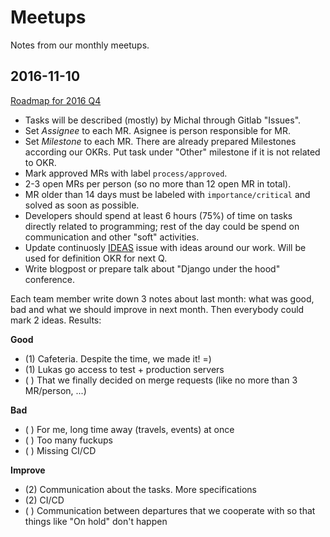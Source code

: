 # Meetups

Notes from our monthly meetups.

## 2016-11-10

[Roadmap for 2016 Q4](https://skypickercom.atlassian.net/wiki/display/PT/Django+roadmap+Q4+2016)

* Tasks will be described (mostly) by Michal through Gitlab "Issues".
* Set *Assignee* to each MR. Asignee is person responsible for MR.
* Set *Milestone* to each MR. There are already prepared Milestones according 
  our OKRs. Put task under "Other" milestone if it is not related to OKR.
* Mark approved MRs with label `process/approved`.
* 2-3 open MRs per person (so no more than 12 open MR in total).
* MR older than 14 days must be labeled with `importance/critical` and solved as 
  soon as possible.
* Developers should spend at least 6 hours (75%) of time on tasks directly 
  related to programming; rest of the day could be spend on communication and other "soft" 
  activities.
* Update continuosly [IDEAS](https://gitlab.skypicker.com/django-team/kiwibase/issues/128)
  issue with ideas around our work. Will be used for definition OKR for next Q.
* Write blogpost or prepare talk about "Django under the hood" conference.

Each team member write down 3 notes about last month: what was good, bad and what
we should improve in next month. Then everybody could mark 2 ideas. Results:

**Good**

* (1) Cafeteria. Despite the time, we made it! =)
* (1) Lukas go access to test + production servers
* ( ) That we finally decided on merge requests (like no more than 3 MR/person, ...)

**Bad**

* ( ) For me, long time away (travels, events) at once
* ( ) Too many fuckups
* ( ) Missing CI/CD

**Improve**

* (2) Communication about the tasks. More specifications
* (2) CI/CD
* ( ) Communication between departures that we cooperate with so that things like 
      "On hold" don't happen

